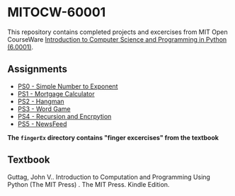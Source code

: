 # MITOCW-60001

This repository contains completed projects and excercises from MIT Open CourseWare [Introduction to Computer Science and Programming in Python (6.0001)](https://ocw.mit.edu/courses/electrical-engineering-and-computer-science/6-0001-introduction-to-computer-science-and-programming-in-python-fall-2016/). 

## Assignments
- [PS0 - Simple Number to Exponent](https://github.com/agentile1990/MITOCW-60001/tree/master/ps0)
- [PS1 - Mortgage Calculator](https://github.com/agentile1990/MITOCW-60001/blob/master/ps1)
- [PS2 - Hangman](https://github.com/agentile1990/MITOCW-60001/tree/master/ps2)
- [PS3 - Word Game](https://github.com/agentile1990/MITOCW-60001/tree/master/ps3)
- [PS4 - Recursion and Encrpytion](https://github.com/agentile1990/MITOCW-60001/tree/master/ps4)
- [PS5 - NewsFeed](https://github.com/agentile1990/MITOCW-60001/tree/master/ps5)

**The `fingerEx` directory contains "finger excercises" from the textbook**

## Textbook
Guttag, John V.. Introduction to Computation and Programming Using Python (The MIT Press) . The MIT Press. Kindle Edition. 